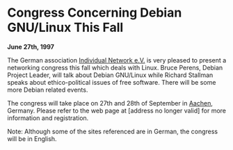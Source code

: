
Congress Concerning Debian GNU/Linux This Fall
==============================================


**June 27th, 1997**



The German association [Individual Network e.V.](http://www.individual.net/)
is very pleased to present a networking congress this fall which deals
with Linux. Bruce Perens, Debian Project Leader, will talk about
Debian GNU/Linux while Richard Stallman speaks about ethico-political
issues of free software. There will be some more Debian related
events.



The congress will take place on 27th and 28th of September in
[Aachen](http://www.aachen.de/), Germany. Please refer to the
web page at
[address no longer valid]
for more information and registration.  

Note: Although some of the sites referenced are in German, the congress will be in
English.




